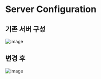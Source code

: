 # Server Configuration

## 기존 서버 구성

![image](https://user-images.githubusercontent.com/65845941/202455511-9dac5228-037a-4405-aa2a-d2cadf354b94.png)

## 변경 후

![image](https://user-images.githubusercontent.com/65845941/202456944-f6738edd-c5da-4546-9a33-44f1c941e2fb.png)
